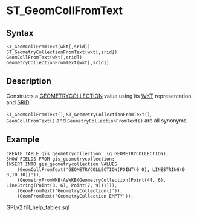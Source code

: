 
# ST_GeomCollFromText

## Syntax


```
ST_GeomCollFromText(wkt[,srid])
ST_GeometryCollectionFromText(wkt[,srid])
GeomCollFromText(wkt[,srid])
GeometryCollectionFromText(wkt[,srid])
```

## Description


Constructs a [GEOMETRYCOLLECTION](../geometry-constructors/geometrycollection.md) value using its [WKT](wkt-definition.md) 
representation and [SRID](../geometry-properties/st_srid.md).


`ST_GeomCollFromText()`, `ST_GeometryCollectionFromText()`, `GeomCollFromText()` and `GeometryCollectionFromText()` are all synonyms.


## Example


```
CREATE TABLE gis_geometrycollection  (g GEOMETRYCOLLECTION);
SHOW FIELDS FROM gis_geometrycollection;
INSERT INTO gis_geometrycollection VALUES
    (GeomCollFromText('GEOMETRYCOLLECTION(POINT(0 0), LINESTRING(0 0,10 10))')),
    (GeometryFromWKB(AsWKB(GeometryCollection(Point(44, 6), LineString(Point(3, 6), Point(7, 9)))))),
    (GeomFromText('GeometryCollection()')),
    (GeomFromText('GeometryCollection EMPTY'));
```


GPLv2 fill_help_tables.sql

